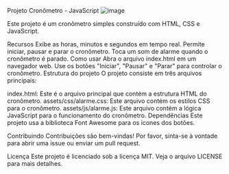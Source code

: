 Projeto Cronômetro - JavaScript
![image](https://github.com/MaloneDev/cronometro/assets/171465969/982e8e23-8433-4453-a234-2669a5c51954)

Este projeto é um cronômetro simples construído com HTML, CSS e JavaScript.

Recursos
Exibe as horas, minutos e segundos em tempo real.
Permite iniciar, pausar e parar o cronômetro.
Toca um som de alarme quando o cronômetro é parado.
Como usar
Abra o arquivo index.html em um navegador web.
Use os botões "Iniciar", "Pausar" e "Parar" para controlar o cronômetro.
Estrutura do projeto
O projeto consiste em três arquivos principais:

index.html: Este é o arquivo principal que contém a estrutura HTML do cronômetro.
assets/css/alarme.css: Este arquivo contém os estilos CSS para o cronômetro.
assets/js/alarme.js: Este arquivo contém a lógica JavaScript para o funcionamento do cronômetro.
Dependências
Este projeto usa a biblioteca Font Awesome para os ícones dos botões.

Contribuindo
Contribuições são bem-vindas! Por favor, sinta-se à vontade para abrir uma issue ou enviar um pull request.

Licença
Este projeto é licenciado sob a licença MIT. Veja o arquivo LICENSE para mais detalhes.
